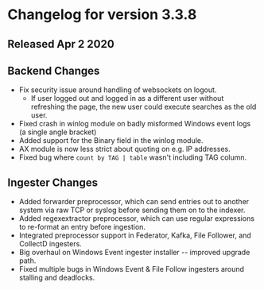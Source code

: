 # Changelog for version 3.3.8
  
## Released Apr 2 2020

## Backend Changes
* Fix security issue around handling of websockets on logout.
	- If user logged out and logged in as a different user without refreshing the page, the new user could execute searches as the old user.
* Fixed crash in winlog module on badly misformed Windows event logs (a single angle bracket)
* Added support for the Binary field in the winlog module.
* AX module is now less strict about quoting on e.g. IP addresses.
* Fixed bug where `count by TAG | table` wasn't including TAG column.

## Ingester Changes
* Added forwarder preprocessor, which can send entries out to another system via raw TCP or syslog before sending them on to the indexer.
* Added regexextractor preprocessor, which can use regular expressions to re-format an entry before ingestion.
* Integrated preprocessor support in Federator, Kafka, File Follower, and CollectD ingesters.
* Big overhaul on Windows Event ingester installer -- improved upgrade path.
* Fixed multiple bugs in Windows Event & File Follow ingesters around stalling and deadlocks.
